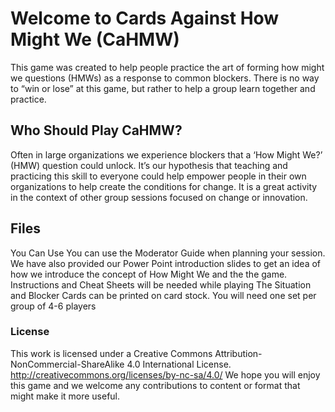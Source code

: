 # Welcome to Cards Against How Might We (CaHMW)

This game was created to help people practice the art of forming how might we questions (HMWs) as a response to common blockers. There is no way to “win or lose” at this game, but rather to help a group learn together and practice.

## Who Should Play CaHMW? 
Often in large organizations we experience blockers that a ‘How Might We?’ (HMW) question could unlock. It’s our hypothesis that teaching and practicing this skill to everyone could help empower people in their own organizations to help create the conditions for change. It is a great activity in the context of other group sessions focused on change or innovation.

## Files 
You Can Use You can use the Moderator Guide when planning your session. We have also provided our Power Point introduction slides to get an idea of how we introduce the concept of How Might We and the the game. Instructions and Cheat Sheets will be needed while playing The Situation and Blocker Cards can be printed on card stock. You will need one set per group of 4-6 players

### License 
This work is licensed under a Creative Commons Attribution-NonCommercial-ShareAlike 4.0 International License. http://creativecommons.org/licenses/by-nc-sa/4.0/
We hope you will enjoy this game and we welcome any contributions to content or format that might make it more useful.

